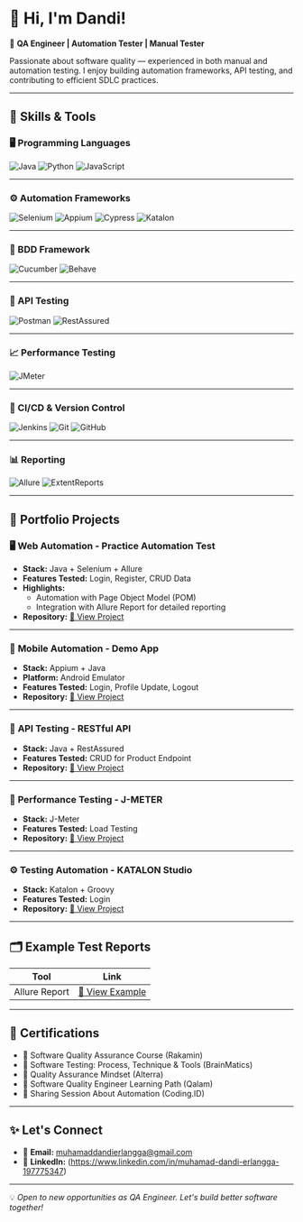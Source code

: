 # 👋 Hi, I'm Dandi!


🎯 **QA Engineer | Automation Tester | Manual Tester**

Passionate about software quality — experienced in both manual and automation testing. I enjoy building automation frameworks, API testing, and contributing to efficient SDLC practices.

---

## 🚀 Skills & Tools

### 🖥️ Programming Languages
![Java](https://img.shields.io/badge/-Java-orange?logo=java&logoColor=white) 
![Python](https://img.shields.io/badge/-Python-blue?logo=python&logoColor=white) 
![JavaScript](https://img.shields.io/badge/-JavaScript-yellow?logo=javascript&logoColor=white) 

---

### ⚙️ Automation Frameworks
![Selenium](https://img.shields.io/badge/-Selenium-43B02A?logo=selenium&logoColor=white)
![Appium](https://img.shields.io/badge/-Appium-6DB33F?logo=appium&logoColor=white)
![Cypress](https://img.shields.io/badge/-Cypress-17202C?logo=cypress&logoColor=white)
![Katalon](https://img.shields.io/badge/-Katalon-32C766?logo=katalon&logoColor=white)

---

### 📜 BDD Framework
![Cucumber](https://img.shields.io/badge/-Cucumber-23D96C?logo=cucumber&logoColor=white)
![Behave](https://img.shields.io/badge/-Behave-4B8BBE?logo=python&logoColor=white)

---

### 🔌 API Testing
![Postman](https://img.shields.io/badge/-Postman-FF6C37?logo=postman&logoColor=white)
![RestAssured](https://img.shields.io/badge/-RestAssured-00A99D?logo=java&logoColor=white)

---

### 📈 Performance Testing
![JMeter](https://img.shields.io/badge/-Apache%20JMeter-D22128?logo=apachespark&logoColor=white)

---

### 🔁 CI/CD & Version Control
![Jenkins](https://img.shields.io/badge/-Jenkins-D24939?logo=jenkins&logoColor=white)
![Git](https://img.shields.io/badge/-Git-F05032?logo=git&logoColor=white)
![GitHub](https://img.shields.io/badge/-GitHub-181717?logo=github&logoColor=white)

---

### 📊 Reporting
![Allure](https://img.shields.io/badge/-Allure-4B0082?logo=allure&logoColor=white)
![ExtentReports](https://img.shields.io/badge/-ExtentReports-4CAF50?logo=html5&logoColor=white)

---

## 📁 Portfolio Projects

### 🖥️ **Web Automation - Practice Automation Test**
- **Stack:** Java + Selenium + Allure
- **Features Tested:** Login, Register, CRUD Data
- **Highlights:** 
  - Automation with Page Object Model (POM)
  - Integration with Allure Report for detailed reporting
- **Repository:** [🔗 View Project](https://github.com/dandierlangga02/Selenium-by-JAVA)

---

### 📱 **Mobile Automation - Demo App**
- **Stack:** Appium + Java
- **Platform:** Android Emulator
- **Features Tested:** Login, Profile Update, Logout
- **Repository:** [🔗 View Project](https://github.com/dandierlangga02/Appium_JAVA)

---

### 🔗 **API Testing - RESTful API**
- **Stack:** Java + RestAssured
- **Features Tested:** CRUD for Product Endpoint
- **Repository:** [🔗 View Project](https://github.com/dandierlangga02/Automation_API_RestAssured)

---

### 🚀 **Performance Testing - J-METER**
- **Stack:** J-Meter
- **Features Tested:** Load Testing
- **Repository:** [🔗 View Project](https://github.com/dandierlangga02/PerformanceTest_By_JMETER)

---

### ⚙️ **Testing Automation - KATALON Studio**
- **Stack:** Katalon + Groovy
- **Features Tested:** Login
- **Repository:** [🔗 View Project](https://github.com/dandierlangga02/Automation_By_Katalon)

---

## 🗂️ Example Test Reports

| Tool          | Link                                        |
| ------------- | ------------------------------------------- |
| Allure Report | [🔗 View Example](http://127.0.0.1:61886/) |

---

## 📜 Certifications
- 📄 Software Quality Assurance Course (Rakamin)
- 📄 Software Testing: Process, Technique & Tools (BrainMatics)
- 📄 Quality Assurance Mindset (Alterra)
- 📄 Software Quality Engineer Learning Path (Qalam)
- 📄 Sharing Session About Automation (Coding.ID)

---

## ✨ Let's Connect
- 📧 **Email:** [muhamaddandierlangga@gmail.com](mailto:muhamaddandierlangga@gmail.com)
- 💼 **LinkedIn:** (https://www.linkedin.com/in/muhamad-dandi-erlangga-197775347)

---

💡 *Open to new opportunities as QA Engineer. Let's build better software together!*
